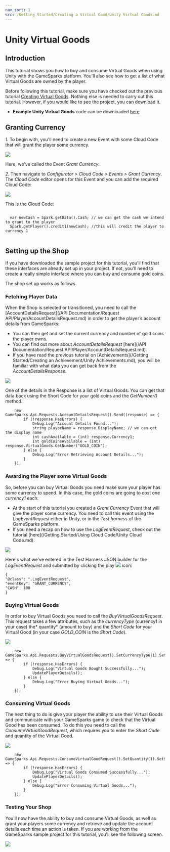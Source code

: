 ```yaml
---
nav_sort: 1
src: /Getting Started/Creating a Virtual Good/Unity Virtual Goods.md
---
```


# Unity Virtual Goods

## Introduction

This tutorial shows you how to buy and consume Virtual Goods when using Unity with the GameSparks platform. You'll also see how to get a list of what Virtual Goods are owned by the player.

Before following this tutorial, make sure you have checked out the previous tutorial [Creating Virtual Goods](./README.md). Nothing else is needed to carry out this tutorial. However, if you would like to see the project, you can download it.

* **Example Unity Virtual Goods** code can be downloaded [here](http://repo.gamesparks.net/docs/tutorial-assets/UnityVirtualGoods_Tutorial.zip)

## Granting Currency

*1.* To begin with, you'll need to create a new Event with some Cloud Code that will grant the player some currency.

![](img/UT/1.png)

Here, we've called the Event *Grant Currency*.

*2.* Then navigate to *Configurator > Cloud Code > Events > Grant Currency*. The *Cloud Code* editor opens for this Event and you can add the required Cloud Code:

![](img/UT/12.png)

This is the Cloud Code:

```

  var newCash = Spark.getData().Cash; // we can get the cash we intend to grant to the player
  Spark.getPlayer().credit1(newCash); //this will credit the player to currency 1


```

## Setting up the Shop

If you have downloaded the sample project for this tutorial, you'll find that these interfaces are already set up in your project. If not, you'll need to create a really simple interface where you can buy and consume gold coins.

The shop set up works as follows.

### Fetching Player Data

When the Shop is selected or transitioned, you need to call the [AccountDetailsRequest](/API Documentation/Request API/Player/AccountDetailsRequest.md) in order to get the player’s account details from GameSparks:
* You can then get and set the current currency and number of gold coins the player owns.
* You can find out more about *AccountDetailsRequest* [here](/API Documentation/Request API/Player/AccountDetailsRequest.md).
* If you have read the previous tutorial on [Achievements](/Getting Started/Creating an Achievement/Unity Achievements.md), you will be familiar with what data you can get back from the *AccountDetailsResponse*.

![](img/UT/3.png)

One of the details in the Response is a list of Virtual Goods. You can get that data back using the Short Code for your gold coins and the *GetNumber()* method.

```
    new GameSparks.Api.Requests.AccountDetailsRequest().Send((response) => {
    	if (!response.HasErrors) {
    		Debug.Log("Account Details Found...");
    		string playerName = response.DisplayName; // we can get the display name
    		int cashAvailable = (int) response.Currency1;
    		int goldCoinsAvailable = (int) response.VirtualGoods.GetNumber("GOLD_COIN");
    	} else {
    		Debug.Log("Error Retrieving Account Details...");
    	}
    });
```


### Awarding the Player some Virtual Goods

So, before you can buy Virtual Goods you need make sure your player has some currency to spend. In this case, the gold coins are going to cost one *currency1* each:
* At the start of this tutorial you created a *Grant Currency* Event that will give the player some currency. You need to call this event using the *LogEventRequest* either in Unity, or in the *Test harness* of the GameSparks platform.
* If you need a recap on how to use the *LogEventRequest*, check out the tutorial [here](/Getting Started/Using Cloud Code/Unity Cloud Code.md).


![](img/UT/11.png)

Here's what we've entered in the Test Harness JSON builder for the *LogEventRequest* and submitted by clicking the play ![](/img/fa/play.png) icon:

```
{
"@class": ".LogEventRequest",
"eventKey": "GRANT_CURRENCY",
"CASH": 100
}

```

### Buying Virtual Goods

In order to buy Virtual Goods you need to call the *BuyVirtualGoodsRequest*. This request takes a few attributes, such as the *currencyType* (currency1 in your case) the* quantity* (amount to buy) and the *Short Code* for your Virtual Good (in your case *GOLD_COIN* is the *Short Code*).

![](img/UT/5.png)

```
    new GameSparks.Api.Requests.BuyVirtualGoodsRequest().SetCurrencyType(1).SetQuantity(1).SetShortCode("GOLD_COIN").Send((response) => {
    	if (!response.HasErrors) {
    		Debug.Log("Virtual Goods Bought Successfully...");
    		UpdatePlayerDetails();
    	} else {
    		Debug.Log("Error Buying Virtual Goods...");
    	}
    });
```



### Consuming Virtual Goods

The next thing to do is give your player the ability to use their Virtual Goods and communicate with your GameSparks game to check that the Virtual Good has been consumed. To do this you need to call the *ConsumeVirtualGoodRequest*, which requires you to enter the *Short Code* and quantity of the Virtual Good.

![](img/UT/8.png)


```
    new GameSparks.Api.Requests.ConsumeVirtualGoodRequest().SetQuantity(1).SetShortCode("GOLD_COIN").Send((response) => {
    	if (!response.HasErrors) {
    		Debug.Log("Virtual Goods Consumed Successfully...");
    		UpdatePlayerDetails();
    	} else {
    		Debug.Log("Error Consuming Virtual Goods...");
    	}
    });
```

### Testing Your Shop

You'll now have the ability to buy and consume Virtual Goods, as well as grant your players some currency and retrieve and update the account details each time an action is taken. If you are working from the GameSparks sample project for this tutorial, you'll see the following screen.

![](img/UT/9.png)
